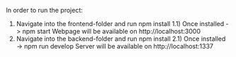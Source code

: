In order to run the project:
1) Navigate into the frontend-folder and run npm install
    1.1) Once installed -> npm start
    Webpage will be available on http://localhost:3000
2) Navigate into the backend-folder and run npm install
    2.1) Once installed -> npm run develop
    Server will be available on http://localhost:1337
    